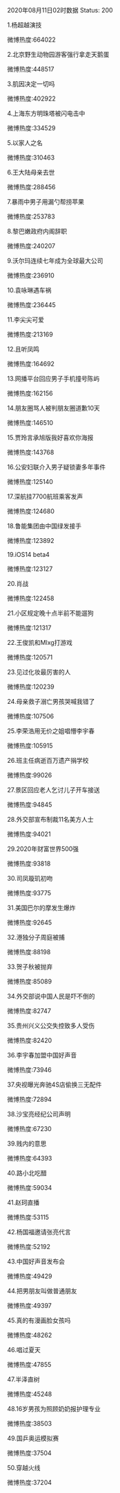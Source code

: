 2020年08月11日02时数据
Status: 200

1.杨超越演技

微博热度:664022

2.北京野生动物园游客强行拿走天鹅蛋

微博热度:448517

3.肌因决定一切吗

微博热度:402922

4.上海东方明珠塔被闪电击中

微博热度:334529

5.以家人之名

微博热度:310463

6.王大陆母亲去世

微博热度:288456

7.暴雨中男子用漏勺帮捞苹果

微博热度:253783

8.黎巴嫩政府内阁辞职

微博热度:240207

9.沃尔玛连续七年成为全球最大公司

微博热度:236910

10.袁咏琳遇车祸

微博热度:236445

11.李尖尖可爱

微博热度:213169

12.且听凤鸣

微博热度:164692

13.网播平台回应男子手机撞号陈屿

微博热度:162156

14.朋友圈骂人被判朋友圈道歉10天

微博热度:146510

15.贾玲言承旭版我好喜欢你海报

微博热度:143768

16.公安妇联介入男子疑锁妻多年事件

微博热度:125140

17.深航挂7700航班乘客发声

微博热度:124680

18.鲁能集团由中国绿发接手

微博热度:123892

19.iOS14 beta4

微博热度:123127

20.肖战

微博热度:122458

21.小区规定晚十点半前不能遛狗

微博热度:121317

22.王俊凯和Mlxg打游戏

微博热度:120571

23.见过化妆最厉害的人

微博热度:120239

24.母亲救子溺亡男孩哭喊我错了

微博热度:107506

25.李荣浩用无价之姐唱懵李宇春

微博热度:105915

26.班主任病逝百万遗产捐学校

微博热度:99026

27.景区回应老人乞讨儿子开车接送

微博热度:94845

28.外交部宣布制裁11名美方人士

微博热度:94021

29.2020年财富世界500强

微博热度:93818

30.司凤璇玑初吻

微博热度:93775

31.美国巴尔的摩发生爆炸

微博热度:92645

32.港独分子周庭被捕

微博热度:88198

33.贺子秋被抛弃

微博热度:85089

34.外交部说中国人民是吓不倒的

微博热度:82747

35.贵州兴义公交失控致多人受伤

微博热度:82420

36.李宇春加盟中国好声音

微博热度:73946

37.央视曝光奔驰4S店偷换三无配件

微博热度:72894

38.沙宝亮经纪公司声明

微博热度:67230

39.贱内的意思

微博热度:64393

40.路小北吃醋

微博热度:59034

41.赵珂直播

微博热度:53115

42.杨国福邀请张亮代言

微博热度:52192

43.中国好声音发布会

微博热度:49429

44.把男朋友叫做普通朋友

微博热度:49397

45.真的有漫画脸女孩吗

微博热度:48262

46.唱过夏天

微博热度:47855

47.半泽直树

微博热度:45248

48.16岁男孩为照顾奶奶报护理专业

微博热度:38503

49.国乒奥运模拟赛

微博热度:37504

50.穿越火线

微博热度:37204

